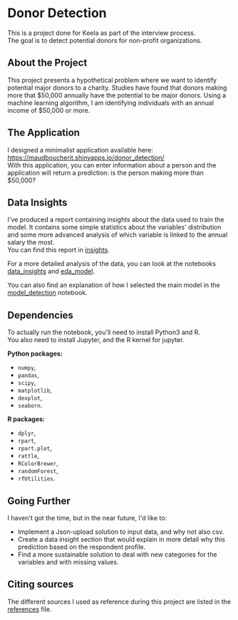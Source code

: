 # Donor Detection
This is a project done for Keela as part of the interview process.  
The goal is to detect potential donors for non-profit organizations.

## About the Project
This project presents a hypothetical problem where we want to identify potential major donors to a charity. Studies have found that donors making more that $50,000 annually have the potential to be major donors. Using a machine learning algorithm, I am identifying individuals with an annual income of $50,000 or more.

## The Application
I designed a minimalist application available here: https://maudboucherit.shinyapps.io/donor_detection/  
With this application, you can enter information about a person and the application will return a prediction: is the person making more than $50,000?

## Data Insights
I've produced a report containing insights about the data used to train the model. It contains some simple statistics about the variables' distribution and some more advanced analysis of which variable is linked to the annual salary the most.  
You can find this report in [insights](insights.md).  

For a more detailed analysis of the data, you can look at the notebooks [data_insights](notebooks/data_insights.ipynb) and [eda_model](notebooks/eda_model.ipynb).

You can also find an explanation of how I selected the main model in the [model_detection](notebooks/model_detection.ipynb) notebook.

## Dependencies
To actually run the notebook, you'll need to install Python3 and R.  
You also need to install Jupyter, and the R kernel for jupyter.  

**Python packages:**
- `numpy`,
- `pandas`,
- `scipy`,
- `matplotlib`,
- `dexplot`,
- `seaborn`.

**R packages:**
- `dplyr`,
- `rpart`,
- `rpart.plot`,
- `rattle`,
- `RColorBrewer`,
- `randomForest`,
- `rfUtilities`.

## Going Further
I haven't got the time, but in the near future, I'd like to:
- Implement a Json-upload solution to input data, and why not also csv.
- Create a data insight section that would explain in more detail why this prediction based on the respondent profile.
- Find a more sustainable solution to deal with new categories for the variables and with missing values.

## Citing sources
The different sources I used as reference during this project are listed in the [references](references.md) file.
